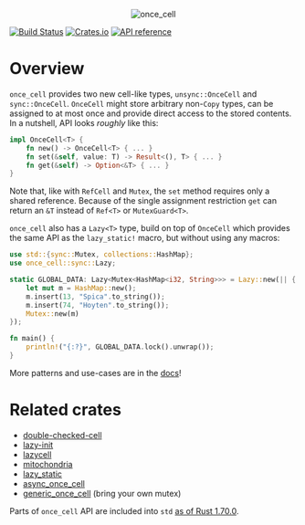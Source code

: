 <p align="center"><img src="design/logo.png" alt="once_cell"></p>

[![Build Status](https://github.com/matklad/once_cell/actions/workflows/ci.yaml/badge.svg)](https://github.com/matklad/once_cell/actions)
[![Crates.io](https://img.shields.io/crates/v/once_cell.svg)](https://crates.io/crates/once_cell)
[![API reference](https://docs.rs/once_cell/badge.svg)](https://docs.rs/once_cell/)

# Overview

`once_cell` provides two new cell-like types, `unsync::OnceCell` and `sync::OnceCell`. `OnceCell`
might store arbitrary non-`Copy` types, can be assigned to at most once and provide direct access
to the stored contents. In a nutshell, API looks _roughly_ like this:

```rust
impl OnceCell<T> {
    fn new() -> OnceCell<T> { ... }
    fn set(&self, value: T) -> Result<(), T> { ... }
    fn get(&self) -> Option<&T> { ... }
}
```

Note that, like with `RefCell` and `Mutex`, the `set` method requires only a shared reference.
Because of the single assignment restriction `get` can return an `&T` instead of `Ref<T>`
or `MutexGuard<T>`.

`once_cell` also has a `Lazy<T>` type, build on top of `OnceCell` which provides the same API as
the `lazy_static!` macro, but without using any macros:

```rust
use std::{sync::Mutex, collections::HashMap};
use once_cell::sync::Lazy;

static GLOBAL_DATA: Lazy<Mutex<HashMap<i32, String>>> = Lazy::new(|| {
    let mut m = HashMap::new();
    m.insert(13, "Spica".to_string());
    m.insert(74, "Hoyten".to_string());
    Mutex::new(m)
});

fn main() {
    println!("{:?}", GLOBAL_DATA.lock().unwrap());
}
```

More patterns and use-cases are in the [docs](https://docs.rs/once_cell/)!

# Related crates

- [double-checked-cell](https://github.com/niklasf/double-checked-cell)
- [lazy-init](https://crates.io/crates/lazy-init)
- [lazycell](https://crates.io/crates/lazycell)
- [mitochondria](https://crates.io/crates/mitochondria)
- [lazy_static](https://crates.io/crates/lazy_static)
- [async_once_cell](https://crates.io/crates/async_once_cell)
- [generic_once_cell](https://crates.io/crates/generic_once_cell) (bring your own mutex)

Parts of `once_cell` API are included into `std` [as of Rust 1.70.0](https://github.com/rust-lang/rust/pull/105587).
